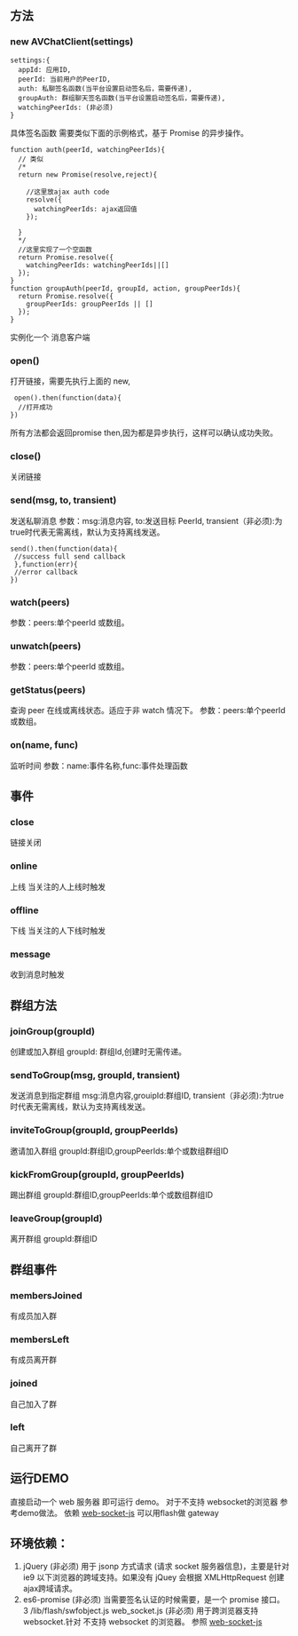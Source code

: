 
##  方法
### new AVChatClient(settings)
```
settings:{
  appId: 应用ID,
  peerId: 当前用户的PeerID,
  auth: 私聊签名函数(当平台设置启动签名后，需要传递),
  groupAuth: 群组聊天签名函数(当平台设置启动签名后，需要传递),
  watchingPeerIds: (非必须)
}
```
具体签名函数 需要类似下面的示例格式，基于 Promise 的异步操作。

```
function auth(peerId, watchingPeerIds){
  // 类似
  /*
  return new Promise(resolve,reject){

    //这里放ajax auth code
    resolve({
      watchingPeerIds: ajax返回值
    });

  }
  */
  //这里实现了一个空函数
  return Promise.resolve({
    watchingPeerIds: watchingPeerIds||[]
  });
}
function groupAuth(peerId, groupId, action, groupPeerIds){
  return Promise.resolve({
    groupPeerIds: groupPeerIds || []
  });
}

```
实例化一个 消息客户端
### open()
打开链接，需要先执行上面的 new,

```
 open().then(function(data){
  //打开成功
})
```

所有方法都会返回promise then,因为都是异步执行，这样可以确认成功失败。
### close()
关闭链接
### send(msg, to, transient)
 发送私聊消息
 参数：msg:消息内容, to:发送目标 PeerId, transient（非必须):为true时代表无需离线，默认为支持离线发送。

 ```
 send().then(function(data){
  //success full send callback
  },function(err){
  //error callback
})
```

### watch(peers)
参数：peers:单个peerId 或数组。
### unwatch(peers)
参数：peers:单个peerId 或数组。
### getStatus(peers)
查询 peer 在线或离线状态。适应于非 watch 情况下。
参数：peers:单个peerId 或数组。
### on(name, func)
监听时间
参数：name:事件名称,func:事件处理函数
##  事件
### close
 链接关闭
### online
上线
当关注的人上线时触发
### offline
下线
当关注的人下线时触发
### message
收到消息时触发

## 群组方法
### joinGroup(groupId)
创建或加入群组
groupId: 群组Id,创建时无需传递。
### sendToGroup(msg, groupId, transient)
发送消息到指定群组
msg:消息内容,grouipId:群组ID, transient（非必须):为true时代表无需离线，默认为支持离线发送。
### inviteToGroup(groupId, groupPeerIds)
邀请加入群组
groupId:群组ID,groupPeerIds:单个或数组群组ID
### kickFromGroup(groupId, groupPeerIds)
踢出群组
groupId:群组ID,groupPeerIds:单个或数组群组ID
### leaveGroup(groupId)
离开群组
groupId:群组ID

## 群组事件
### membersJoined
有成员加入群
### membersLeft
有成员离开群
### joined
自己加入了群
### left
自己离开了群

## 运行DEMO
直接启动一个 web 服务器 即可运行 demo。
对于不支持 websocket的浏览器 参考demo做法。
依赖   <a href="https://github.com/gimite/web-socket-js">web-socket-js</a> 可以用flash做 gateway


## 环境依赖：
1. jQuery (非必须)  用于 jsonp 方式请求 (请求 socket 服务器信息)，主要是针对 ie9 以下浏览器的跨域支持。如果没有 jQuey 会根据 XMLHttpRequest 创建ajax跨域请求。
2. es6-promise (非必须) 当需要签名认证的时候需要，是一个 promise 接口。
3  /lib/flash/swfobject.js web_socket.js (非必须) 用于跨浏览器支持 websocket.针对 不支持 websocket 的浏览器。 参照 <a href="https://github.com/gimite/web-socket-js">web-socket-js</a>



